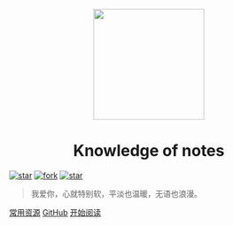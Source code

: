 <p align="center">
<img src="https://gimg2.baidu.com/image_search/src=http%3A%2F%2Fe0.ifengimg.com%2F11%2F2019%2F0523%2F4C1D8DAA90FE478C35C6A112A6D6E5CFF2A0FCB7_size14_w640_h369.jpeg&refer=http%3A%2F%2Fe0.ifengimg.com&app=2002&size=f9999,10000&q=a80&n=0&g=0n&fmt=jpeg?sec=1639218122&t=9150723f664b6f87077acabcc07c036f" width="200" height="200"/>
</p>
<h1 align="center">Knowledge of notes</h1>

[![star](https://img.shields.io/badge/%E6%8E%A8%E8%8D%90%E6%8C%87%E6%95%B0-%E2%AD%90%E2%AD%90%E2%AD%90%E2%AD%90%E2%AD%90-blue.svg)]()
[![fork](https://img.shields.io/badge/version-v4.0-blue.svg)]()
[![star](https://img.shields.io/github/stars/forthespada/InterviewGuide)]()

>我爱你，心就特别软，平淡也温暖，无语也浪漫</font>。

[常用资源](https://blog.csdn.net/weixin_46269257?spm=1000.2115.3001.5343)
[GitHub](https://github.com/GpsLypy/gpslypy.github.io.git)
[开始阅读](#Knowledge-of-notes)




